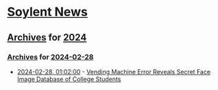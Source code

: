 # [Soylent News](../../../README.md)

## [Archives](../../index.md) for [2024](../index.md)

### [Archives](../../index.md) for [2024-02-28](index.md)

* [2024-02-28, 01:02:00](https://soylentnews.org/article.pl?sid=24/02/26/1336228&from=rss) - [Vending Machine Error Reveals Secret Face Image Database of College Students](https://soylentnews.org/article.pl?sid=24/02/26/1336228&from=rss)
